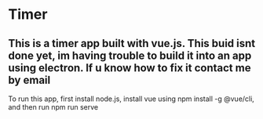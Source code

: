 # Timer
This is a timer app built with vue.js. This buid isnt done yet, im having trouble to build it into an app using electron. If u know how to fix it contact me by email
----------------------------------------------------------------------------
To run this app, first install node.js, install vue using npm install -g @vue/cli, and then run npm run serve
